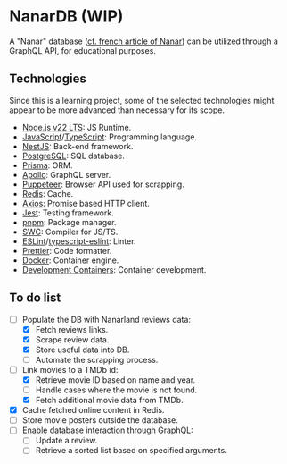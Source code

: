 # NanarDB (WIP)

A "Nanar" database ([cf. french article of Nanar][wikipedia-fr-nanar]) can be utilized through a GraphQL API, for educational purposes.

## Technologies

Since this is a learning project, some of the selected technologies might appear to be more advanced than necessary for its scope.

- [Node.js v22 LTS][node]: JS Runtime.
- [JavaScript][js]/[TypeScript][ts]: Programming language.
- [NestJS][nestjs]: Back-end framework.
- [PostgreSQL][postgres]: SQL database.
- [Prisma][prisma]: ORM.
- [Apollo][apollo]: GraphQL server.
- [Puppeteer][puppeteer]: Browser API used for scrapping.
- [Redis][redis]: Cache.
- [Axios][axios]: Promise based HTTP client.
- [Jest][jest]: Testing framework.
- [pnpm][pnpm]: Package manager.
- [SWC][swc]: Compiler for JS/TS.
- [ESLint][eslint]/[typescript-eslint][typescript-eslint]: Linter.
- [Prettier][prettier]: Code formatter.
- [Docker][docker]: Container engine.
- [Development Containers][devcontainer]: Container development.

[wikipedia-fr-nanar]: https://fr.wikipedia.org/wiki/Nanar
[node]: https://nodejs.org
[js]: https://developer.mozilla.org/en-US/docs/Web/JavaScript
[ts]: https://www.typescriptlang.org/
[nestjs]: https://nestjs.com/
[postgres]: https://www.postgresql.org/
[prisma]: https://www.prisma.io/
[apollo]: https://www.apollographql.com/
[puppeteer]: https://pptr.dev/
[redis]: https://redis.io/
[axios]: https://axios-http.com/
[jest]: https://jestjs.io/
[pnpm]: https://pnpm.io/
[swc]: https://swc.rs/
[eslint]: https://eslint.org/
[typescript-eslint]: https://typescript-eslint.io/
[prettier]: https://prettier.io/
[docker]: https://www.docker.com/
[devcontainer]: https://containers.dev/

## To do list

- [ ] Populate the DB with Nanarland reviews data:
  - [x] Fetch reviews links.
  - [x] Scrape review data.
  - [x] Store useful data into DB.
  - [ ] Automate the scrapping process.
- [ ] Link movies to a TMDb id:
  - [x] Retrieve movie ID based on name and year.
  - [ ] Handle cases where the movie is not found.
  - [x] Fetch additional movie data from TMDb.
- [x] Cache fetched online content in Redis.
- [ ] Store movie posters outside the database.
- [ ] Enable database interaction through GraphQL:
  - [ ] Update a review.
  - [ ] Retrieve a sorted list based on specified arguments.
